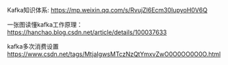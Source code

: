 Kafka知识体系:
https://mp.weixin.qq.com/s/RvujZl6Ecm30IupyoH0V6Q

一张图读懂kafka工作原理：
https://hanchao.blog.csdn.net/article/details/100037633

kafka多次消费设置
https://www.csdn.net/tags/MtjaIgwsMTczNzQtYmxvZwO0O0OO0O0O.html
